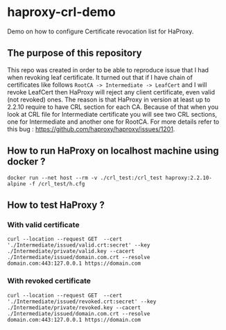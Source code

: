 # haproxy-crl-demo
Demo on how to configure Certificate revocation list for HaProxy.

## The purpose of this repository

This repo was created in order to be able to reproduce issue that I had when revoking leaf certificate.
It turned out that if I have chain of certificates like follows `RootCA -> Intermediate -> LeafCert` and I will revoke LeafCert then HaProxy will reject any client certificate, even valid (not revoked) ones. 
The reason is that HaProxy in version at least up to 2.2.10 require to have CRL section for each CA. Because of that when you look at CRL file for Intermediate certificate you will see two CRL sections, one for Intermediate and another one for RootCA. 
For more details refer to this bug : https://github.com/haproxy/haproxy/issues/1201.


## How to run HaProxy on localhost machine using docker ?

``` shell
docker run --net host --rm -v ./crl_test:/crl_test haproxy:2.2.10-alpine -f /crl_test/h.cfg
```

## How to test HaProxy ?

### With valid certificate

``` shell
curl --location --request GET  --cert './Intermediate/issued/valid.crt:secret' --key ./Intermediate/private/valid.key --cacert ./Intermediate/issued/domain.com.crt --resolve domain.com:443:127.0.0.1 https://domain.com

```

### With revoked certificate

``` shell
curl --location --request GET  --cert './Intermediate/issued/revoked.crt:secret' --key ./Intermediate/private/revoked.key --cacert ./Intermediate/issued/domain.com.crt --resolve domain.com:443:127.0.0.1 https://domain.com
```